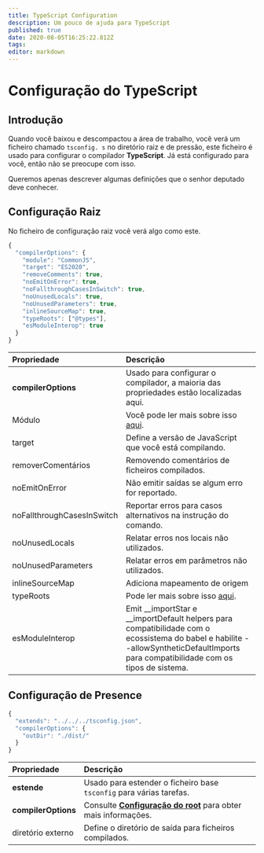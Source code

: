 ```yaml
---
title: TypeScript Configuration
description: Um pouco de ajuda para TypeScript
published: true
date: 2020-08-05T16:25:22.812Z
tags:
editor: markdown
---
```


# Configuração do TypeScript

## Introdução

Quando você baixou e descompactou a área de trabalho, você verá um ficheiro chamado `tsconfig. s` no diretório raiz e de pressão, este ficheiro é usado para configurar o compilador **TypeScript**. Já está configurado para você, então não se preocupe com isso.

Queremos apenas descrever algumas definições que o senhor deputado deve conhecer.

## Configuração Raiz

No ficheiro de configuração raiz você verá algo como este.

```javascript
{
  "compilerOptions": {
    "module": "CommonJS",
    "target": "ES2020",
    "removeComments": true,
    "noEmitOnError": true,
    "noFallthroughCasesInSwitch": true,
    "noUnusedLocals": true,
    "noUnusedParameters": true,
    "inlineSourceMap": true,
    "typeRoots": ["@types"],
    "esModuleInterop": true
  }
}
```

| Propriedade                | Descrição                                                                                                                                                                               |
|:-------------------------- |:--------------------------------------------------------------------------------------------------------------------------------------------------------------------------------------- |
| **compilerOptions**        | Usado para configurar o compilador, a maioria das propriedades estão localizadas aqui.                                                                                                  |
| Módulo                     | Você pode ler mais sobre isso [aqui](https://www.typescriptlang.org/docs/handbook/modules.html).                                                                                        |
| target                     | Define a versão de JavaScript que você está compilando.                                                                                                                                 |
| removerComentários         | Removendo comentários de ficheiros compilados.                                                                                                                                          |
| noEmitOnError              | Não emitir saídas se algum erro for reportado.                                                                                                                                          |
| noFallthroughCasesInSwitch | Reportar erros para casos alternativos na instrução do comando.                                                                                                                         |
| noUnusedLocals             | Relatar erros nos locais não utilizados.                                                                                                                                                |
| noUnusedParameters         | Relatar erros em parâmetros não utilizados.                                                                                                                                             |
| inlineSourceMap            | Adiciona mapeamento de origem                                                                                                                                                           |
| typeRoots                  | Pode ler mais sobre isso [aqui](https://www.typescriptlang.org/docs/handbook/tsconfig-json.html#types-typeroots-and-types).                                                             |
| esModuleInterop            | Emit __importStar e __importDefault helpers para compatibilidade com o ecossistema do babel e habilite --allowSyntheticDefaultImports para compatibilidade com os tipos de sistema. |

## Configuração de Presence

```javascript
{
  "extends": "../../../tsconfig.json",
  "compilerOptions": {
    "outDir": "./dist/"
  }
}
```

| Propriedade         | Descrição                                                                                                   |
|:------------------- |:----------------------------------------------------------------------------------------------------------- |
| **estende**         | Usado para estender o ficheiro base `tsconfig` para várias tarefas.                                         |
| **compilerOptions** | Consulte [**Configuração do root**](/dev/presence/tsconfig#root-configuration) para obter mais informações. |
| diretório externo   | Define o diretório de saída para ficheiros compilados.                                                      |
